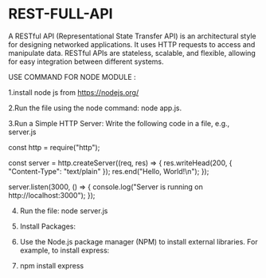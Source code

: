 # REST-FULL-API
A RESTful API (Representational State Transfer API) is an architectural style for designing networked applications. It uses HTTP requests to access and manipulate data. RESTful APIs are stateless, scalable, and flexible, allowing for easy integration between different systems.


USE COMMAND FOR NODE MODULE :

1.install node js from https://nodejs.org/ 

2.Run the file using the node command:
  node app.js.


3.Run a Simple HTTP Server:
  Write the following code in a file, e.g., server.js

  const http = require("http");

const server = http.createServer((req, res) => {
  res.writeHead(200, { "Content-Type": "text/plain" });
  res.end("Hello, World!\n");
});

server.listen(3000, () => {
  console.log("Server is running on http://localhost:3000");
});

4. Run the file:
 node server.js

5. Install Packages:
6. Use the Node.js package manager (NPM) to install external libraries. For example, to install express:
7. npm install express



  
